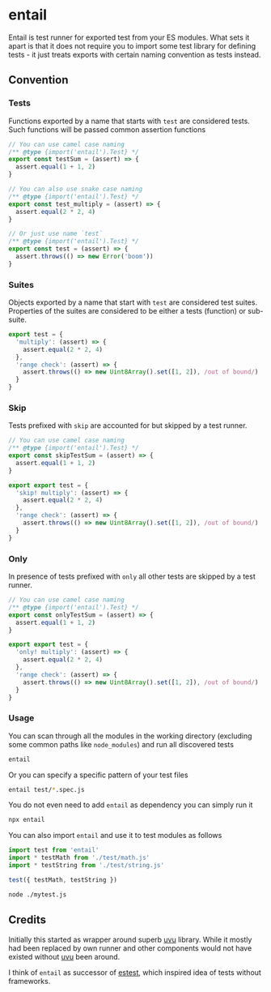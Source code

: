# entail

Entail is test runner for exported test from your ES modules. What sets it apart is that it does not require you to import some test library for defining tests - it just treats exports with certain naming convention as tests instead.

## Convention

### Tests

Functions exported by a name that starts with `test` are considered tests. Such functions will be passed common assertion functions

```js
// You can use camel case naming
/** @type {import('entail').Test} */
export const testSum = (assert) => {
  assert.equal(1 + 1, 2)
}

// You can also use snake case naming
/** @type {import('entail').Test} */
export const test_multiply = (assert) => {
  assert.equal(2 * 2, 4)
}

// Or just use name `test`
/** @type {import('entail').Test} */
export const test = (assert) => {
  assert.throws(() => new Error('boom'))
}
```

### Suites

Objects exported by a name that start with `test` are considered test suites. Properties of the suites are considered to be either a tests (function) or sub-suite.

```js
export test = {
  'multiply': (assert) => {
    assert.equal(2 * 2, 4)
  },
  'range check': (assert) => {
    assert.throws(() => new Uint8Array().set([1, 2]), /out of bound/)
  }
}
```

### Skip

Tests prefixed with `skip` are accounted for but skipped by a test runner.

```js
// You can use camel case naming
/** @type {import('entail').Test} */
export const skipTestSum = (assert) => {
  assert.equal(1 + 1, 2)
}

export export test = {
  'skip! multiply': (assert) => {
    assert.equal(2 * 2, 4)
  },
  'range check': (assert) => {
    assert.throws(() => new Uint8Array().set([1, 2]), /out of bound/)
  }
}
```

### Only

In presence of tests prefixed with `only` all other tests are skipped by a test runner.

```js
// You can use camel case naming
/** @type {import('entail').Test} */
export const onlyTestSum = (assert) => {
  assert.equal(1 + 1, 2)
}

export export test = {
  'only! multiply': (assert) => {
    assert.equal(2 * 2, 4)
  },
  'range check': (assert) => {
    assert.throws(() => new Uint8Array().set([1, 2]), /out of bound/)
  }
}
```

### Usage

You can scan through all the modules in the working directory (excluding some common paths like `node_modules`) and run all discovered tests

```sh
entail
```

Or you can specify a specific pattern of your test files

```sh
entail test/*.spec.js
```

You do not even need to add `entail` as dependency you can simply run it

```sh
npx entail
```

You can also import `entail` and use it to test modules as follows

```js
import test from 'entail'
import * testMath from './test/math.js'
import * testString from './test/string.js'

test({ testMath, testString })
```

```sh
node ./mytest.js
```

## Credits

Initially this started as wrapper around superb [uvu] library. While it mostly had been replaced by own runner and other components would not have existed without [uvu] been around.

I think of `entail` as successor of [estest], which inspired idea of tests without frameworks.

[uvu]:https://github.com/lukeed/uvu
[estest]:https://www.npmjs.com/package/estest

